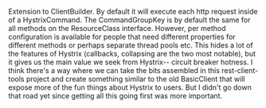 Extension to ClientBuilder. By default it will execute each http request inside of a HystrixCommand. The CommandGroupKey 
is by default the same for all methods on the ResourceClass interface. However, per method configuration is available
for people that need different properties for different methods or perhaps separate thread pools etc. This hides a lot of the
features of Hystrix (callbacks, collapsing are the two most notable), but it gives us the main value we seek from Hystrix--
circuit breaker hotness. I think there's a way where we can take the bits assembled in this rest-client-tools project and
create something similar to the old BasicClient that will expose more of the fun things about Hystrix to users. But I didn't
go down that road yet since getting all this going first was more important.